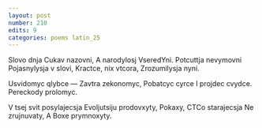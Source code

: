 ```yaml
---
layout: post
number: 210
edits: 9
categories: poems latin_25
---
```


Slovo dnja
Cukav nazovni, 
A narodylosj 
VseredYni. 
Potcuttja nevymovni
Pojasnylysja v slovi,
Kractce, nix vtcora,
Zrozumilysja nyni.

Usvidomyc qlybce —
Zavtra zekonomyc,
Pobatcyc cyrce
I projdec  cvydce.
Pereckody prolomyc.

V tsej svit posylajecsja 
Evoljutsiju prodovxyty, 
Pokaxy, 
CTCo starajecsja
Ne zrujnuvaty,
A Boxe prymnoxyty.
